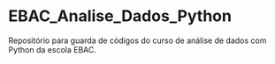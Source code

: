# EBAC_Analise_Dados_Python
 Repositório para guarda de códigos do curso de análise de dados com Python da escola EBAC.

